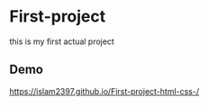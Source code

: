 # First-project
this is my first actual project 
## Demo
https://islam2397.github.io/First-project-html-css-/
